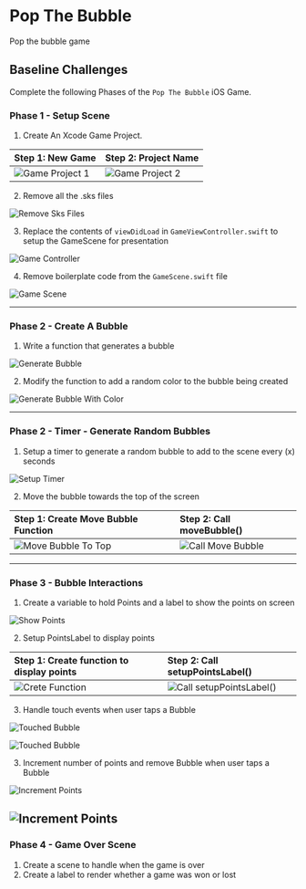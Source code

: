 # Pop The Bubble

Pop the bubble game

## Baseline Challenges
Complete the following Phases of the `Pop The Bubble` iOS Game.

### Phase 1 - Setup Scene

1. Create An Xcode Game Project.

  | Step 1: New Game | Step 2: Project Name |
  | :------------- | :------------- |
  | ![Game Project 1](assets/xcode1.png) | ![Game Project 2](assets/xcode2.png) |

2. Remove all the .sks files

  ![Remove Sks Files](assets/removeSksFiles.png)

3. Replace the contents of `viewDidLoad` in `GameViewController.swift` to setup the GameScene for presentation

  ![Game Controller](assets/gameViewController.png)

4. Remove boilerplate code from the `GameScene.swift` file

  ![Game Scene](assets/gameScene.png)

---

### Phase 2 - Create A Bubble

1. Write a function that generates a bubble

  ![Generate Bubble](assets/generateBubble.png)

2. Modify the function to add a random color to the bubble being created

  ![Generate Bubble With Color](assets/bubbleWithColor.png)

---

### Phase 2 - Timer - Generate Random Bubbles

1. Setup a timer to generate a random bubble to add to the scene every (x) seconds

  ![Setup Timer](assets/setupTimer.png)

2. Move the bubble towards the top of the screen

  | Step 1: Create Move Bubble Function | Step 2: Call moveBubble() |
  | :------------- | :------------- |
  | ![Move Bubble To Top](assets/moveBubble.png) | ![Call Move Bubble](assets/callMoveButton.png) |

---

### Phase 3 - Bubble Interactions

1. Create a variable to hold Points and a label to show the points on screen

  ![Show Points](assets/showPoints.png)

2. Setup PointsLabel to display points

  | Step 1: Create function to display points | Step 2: Call setupPointsLabel() |
  | :------------- | :------------- |
  | ![Crete Function](assets/pointsLabel.png) | ![Call setupPointsLabel() ](assets/callSetupPointsLabel.png) |

3. Handle touch events when user taps a Bubble

  ![Touched Bubble](assets/touchesBegan1.png)

  ![Touched Bubble](assets/touchesBegan2.png)

3. Increment number of points and remove Bubble when user taps a Bubble

  ![Increment Points](assets/handleTouch1.png)

  ![Increment Points](assets/handleTouch2.png)
---

### Phase 4 - Game Over Scene

1. Create a scene to handle when the game is over
1. Create a label to render whether a game was won or lost
